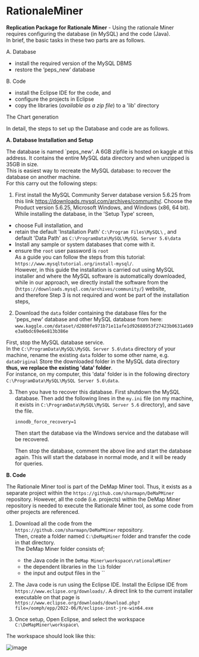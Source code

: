 # RationaleMiner
**Replication Package for Rationale Miner** - Using the rationale Miner requires configuring the database (in MySQL) and the code (Java). <br/>
In brief, the basic tasks in these two parts are as follows.  

A. Database <br/>
  - install the required version of the MySQL DBMS <br/>
  - restore the ‘peps_new’ database <br/>

B. Code <br/>
  - install the Eclipse IDE for the code, and <br/>
  - configure the projects in Eclipse <br/>
  - copy the libraries (_available as a zip file_) to a 'lib' directory <br/>

The Chart generation 


In detail, the steps to set up the Database and code are as follows.

**A. Database Installation and Setup**

The database is named `peps_new'. A 6GB zipfile is hosted on kaggle at this address. It contains the entire MySQL data directory 
and when unzipped is 35GB in size. <br/>
This is easiest way to recreate the MySQL database: to recover the database on another machine. <br/>
For this carry out the following steps: <br/>
1. First install the MySQL Community Server database version 5.6.25 from this link https://downloads.mysql.com/archives/community/. 
Choose the Product version 5.6.25, Microsoft Windows, and Windows (x86, 64 bit).
While installing the database, in the 'Setup Type' screen, <br/> 
- choose Full installation, and <br/>
- retain the default 'Installation Path' `C:\Program Files\MySQL\` , and default 'Data Path' as `C:\ProgramData\MySQL\MySQL Server 5.6\data` <br/> 
- Install any sample or system databases that come with it. <br/>
- ensure the `root` user password is `root` <br/>
As a guide you can follow the steps from this tutorial: `https://www.mysqltutorial.org/install-mysql/`.  <br/>
However, in this guide the installation is carried out using MySQL installer and where the MySQL software is automatically downloaded,   <br/>
while in our approach, we directly install the software from the (`https://downloads.mysql.com/archives/community/`) website,  <br/>
and therefore Step 3 is not required and wont be part of the installation steps, <br/>

2. Download the `data` folder containing the database files for the 'peps_new' database and other MySQL database from here: <br/>
`www.kaggle.com/dataset/d2080fe971b71e11afe1d92688953f27423b0631a669e3a0bdc69e6e813b386e`

First, stop the MySQL database service. <br/>
In the `C:\ProgramData\MySQL\MySQL Server 5.6\data` directory of your machine, rename the existing `data` folder to some other name, e.g. `dataOriginal`
Store the downloaded folder in the MySQL data directory **thus, we replace the existing 'data' folder**. <br/>
For instance, on my computer, this 'data' folder is in the following directory `C:\ProgramData\MySQL\MySQL Server 5.6\data`.

3. Then you have to recover this database.  First shutdown the MySQL database. 
   Then add the following lines in the `my.ini` file (on my machine, it exists in `C:\ProgramData\MySQL\MySQL Server 5.6` directory), and save the file.

   `innodb_force_recovery=1` 

   Then start the database via the Windows service and the database will be recovered. 
   
   Then stop the database, comment the above line and start the database again. 
   This will start the database in normal mode, and it will be ready for queries. 

**B. Code**

The Rationale Miner tool is part of the DeMap Miner tool. Thus, it exists as a separate project within the `https://github.com/sharmapn/DeMaPMiner` repository. 
However, all the code (i.e. projects) within the DeMap Miner repository is needed to execute the Rationale Miner tool, as some code from other projects are referenced. 

1. Download all the code from the `https://github.com/sharmapn/DeMaPMiner` repository. <br/>
Then, create a folder named `C:\DeMapMiner` folder and transfer the code in that directory. <br/>
The DeMap Miner folder consists of; <br/>
   - the Java code in the `DeMap Miner\workspace\rationaleMiner` <br/>
   - the dependent libraries in the `lib` folder <br/>
   - the input and output files in the `` <br/>

2. The Java code is run using the Eclipse IDE. Install the Eclipse IDE from `https://www.eclipse.org/downloads/`. A direct link to the current installer executable on that page is <br/> `https://www.eclipse.org/downloads/download.php?file=/oomph/epp/2022-06/R/eclipse-inst-jre-win64.exe`

3. Once setup, Open Eclipse, and select the workspace `C:\DeMapMiner\workspace\`

The workspace should look like this:

![image](https://user-images.githubusercontent.com/17430034/180775091-6bc1120a-9577-4ab8-82a9-c43da1dffbf5.png)
